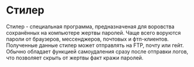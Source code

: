 # Стилер
Стилер - специальная программа, предназначеная для воровства сохранённых на компьютере жертвы паролей. Чаще всего воруются пароли от браузеров, мессенджеров, почтовых и фтп-клиентов. Полученные данные стилер может отправлять на FTP, почту или гейт. Обычно обладает функцией самоудаления сразу после отправки логов, что позволяет скрыть от жертвы факт кражи паролей.